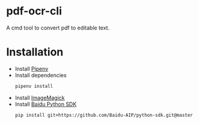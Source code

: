 # pdf-ocr-cli
A cmd tool to convert pdf to editable text.

# Installation
- Install [Pipenv](https://github.com/pypa/pipenv)
- Install dependencies
    ```bash
    pipenv install
    ```
- Install [ImageMagick](https://www.imagemagick.org/)
- Install [Baidu Python SDK](https://github.com/Baidu-AIP/python-sdk)
    ```bash
    pip install git+https://github.com/Baidu-AIP/python-sdk.git@master
    ```
